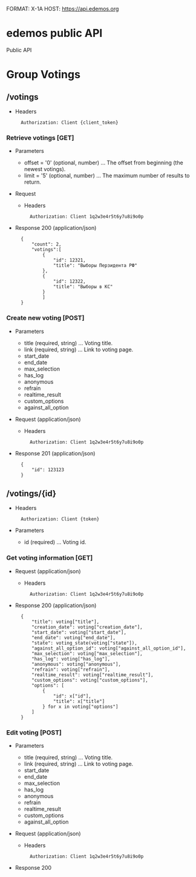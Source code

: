 FORMAT: X-1A
HOST: https://api.edemos.org

# edemos public API
Public API

# Group Votings

## /votings

+ Headers

        Authorization: Client {client_token}

### Retrieve votings [GET]

+ Parameters

    + offset = '0' (optional, number) ... The offset from beginning (the newest votings).
    + limit = '5' (optional, number) ... The maximum number of results to return.

+ Request
    
    + Headers

            Authorization: Client 1q2w3e4r5t6y7u8i9o0p

+ Response 200 (application/json)

        {
            "count": 2,
            "votings":[
                {
                    "id": 12321,
                    "title": "Выборы Перзидента РФ"
                },
                {
                    "id": 12322,
                    "title": "Выборы в КС"
                }
                ]
        }

### Create new voting [POST]

+ Parameters

    + title (required, string) ... Voting title.
    + link (required, string) ... Link to voting page.
    + start_date
    + end_date
    + max_selection
    + has_log
    + anonymous
    + refrain
    + realtime_result
    + custom_options
    + against_all_option

+ Request (application/json)
    
    + Headers

            Authorization: Client 1q2w3e4r5t6y7u8i9o0p

+ Response 201 (application/json)

        {
            "id": 123123
        }
            

## /votings/{id}

+ Headers

        Authorization: Client {token}

+ Parameters

    + id (required) ... Voting id.

### Get voting information [GET]

+ Request (application/json)
    
    + Headers

            Authorization: Client 1q2w3e4r5t6y7u8i9o0p

+ Response 200 (application/json)

        {
            "title": voting["title"],
            "creation_date": voting["creation_date"],
            "start_date": voting["start_date"],
            "end_date": voting["end_date"],
            "state": voting_state(voting["state"]),
            "against_all_option_id": voting["against_all_option_id"],
            "max_selection": voting["max_selection"],
            "has_log": voting["has_log"],
            "anonymous": voting["anonymous"],
            "refrain": voting["refrain"],
            "realtime_result": voting["realtime_result"],
            "custom_options": voting["custom_options"],
            "options": [
                {
                    "id": x["id"],
                    "title": x["title"]
                } for x in voting["options"]
            ]
        }

### Edit voting [POST]

+ Parameters

    + title (required, string) ... Voting title.
    + link (required, string) ... Link to voting page.
    + start_date
    + end_date
    + max_selection
    + has_log
    + anonymous
    + refrain
    + realtime_result
    + custom_options
    + against_all_option

+ Request (application/json)
    
    + Headers

            Authorization: Client 1q2w3e4r5t6y7u8i9o0p

+ Response 200